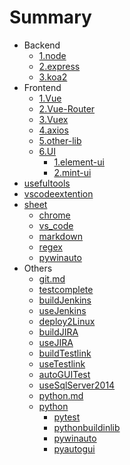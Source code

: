# Summary

* Backend
    * [1.node](docs/backend/node.md)
    * [2.express](docs/backend/express.md)
    * [3.koa2](docs/backend/koa2.md)
* Frontend
    * [1.Vue](docs/frondend/vue.md)
    * [2.Vue-Router](docs/frondend/vue-router.md)
    * [3.Vuex](docs/frondend/vuex.md)
    * [4.axios](docs/frondend/axios.md)
    * [5.other-lib](docs/frondend/vuex.md)
    * [6.UI]()
      * [1.element-ui](docs/frondend/UI/element-ui.md)
      * [2.mint-ui](docs/frondend/UI/mint-ui.md)
* [usefultools](docs/usefultools.md)
* [vscodeextention](docs/vscodeextention.md)
* [sheet]()
    * [chrome](docs/sheet/chrome.md)
    * [vs_code](docs/sheet/vs_code.md)
    * [markdown](docs/sheet/markdown.md)
    * [regex](docs/sheet/regex.md)
    * [pywinauto](docs/sheet/pywinauto.md)
* Others
    * [git.md](docs/others/git.md)
    * [testcomplete](docs/others/testcomplete.md)
    * [buildJenkins](docs/others/buildJenkins.md)
    * [useJenkins](docs/others/useJenkins.md)
    * [deploy2Linux](docs/others/deploy2Linux.md)
    * [buildJIRA](docs/others/buildJIRA.md)
    * [useJIRA](docs/others/useJIRA.md)
    * [buildTestlink](docs/others/buildTestlink.md)
    * [useTestlink](docs/others/useTestlink.md)
    * [autoGUITest](docs/others/autoGUITest.md)
    * [useSqlServer2014](docs/others/useSqlServer2014.md)
    * [python.md](docs/others/python.md)
    * [python]()
        * [pytest](docs/others/pythonLib/pytest.md)
        * [pythonbuildinlib](docs/others/pythonLib/pythonbuildinlib.md)
        * [pywinauto](docs/others/pythonLib/pywinauto.md)
        * [pyautogui](docs/others/pythonLib/pyautogui.md)

